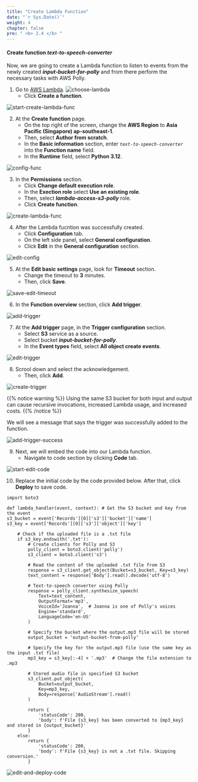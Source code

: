 ```yaml
---
title: "Create Lambda Function"
date: "`r Sys.Date()`"
weight: 4
chapter: false
pre: " <b> 2.4 </b> "
---
```


#### Create function **_text-to-speech-converter_**

Now, we are going to create a Lambda function to listen to events from the newly created **_input-bucket-for-polly_** and from there perform the necessary tasks with AWS Polly.

1. Go to [AWS Lambda](https://aws.amazon.com/lambda/).
   ![choose-lambda](/images/create-lambda/choose-lambda.png)
   - Click **Create a function**.

![start-create-lambda-func](/images/create-lambda/start-create-lambda-func.png)

2. At the **Create function** page.
   - On the top right of the screen, change the **AWS Region** to **Asia Pacific (Singapore) ap-southeast-1**.
   - Then, select **Author from scratch**.
   - In the **Basic information** section, enter _`text-to-speech-converter`_ into the **Function name** field.
   - In the **Runtime** field, select **Python 3.12**.

![config-func](/images/create-lambda/config-func.png)

3. In the **Permissions** section.
   - Click **Change default execution role**.
   - In the **Exection role** select **Use an existing role**.
   - Then, select **_lambda-access-s3-polly_** role.
   - Click **Create function**.

![create-lambda-func](/images/create-lambda/create-func.png)

4. After the Lambda fucntion was successfully created.
   - Click **Configuration** tab.
   - On the left side panel, select **General configuration**.
   - Click **Edit** in the **General configuration** section.

![edit-config](/images/create-lambda/edit-config.png)

5. At the **Edit basic settings** page, look for **Timeout** section.
   - Change the timeout to **3** minutes.
   - Then, click **Save**.

![save-edit-timeout](/images/create-lambda/save-edit-timeout.png)

6. In the **Function overview** section, click **Add trigger**.

![add-trigger](/images/create-lambda/add-trigger.png)

7. At the **Add trigger** page, in the **Trigger configuration** section.
   - Select **S3** service as a source.
   - Select bucket **_input-bucket-for-polly_**.
   - In the **Event types** field, select **All object create events**.

![edit-trigger](/images/create-lambda/edit-trigger.png)

8. Scrool down and select the acknowledgement.
   - Then, click **Add**.

![create-trigger](/images/create-lambda/create-trigger.png)

{{% notice warning %}}
Using the same S3 bucket for both input and output can cause recursive invocations, increased Lambda usage, and increased costs.
{{% /notice %}}

We will see a message that says the trigger was successfully added to the function.

![add-trigger-success](/images/create-lambda/add-trigger-success.png)

9. Next, we will embed the code into our Lambda function.
   - Navigate to code section by clicking **Code** tab.

![start-edit-code](/images/create-lambda/start-edit-code.png)

10. Replace the initial code by the code provided below. After that, click **Deploy** to save code.

```
import boto3

def lambda_handler(event, context): # Get the S3 bucket and key from the event
s3_bucket = event['Records'][0]['s3']['bucket']['name']
s3_key = event['Records'][0]['s3']['object']['key']

    # Check if the uploaded file is a .txt file
    if s3_key.endswith('.txt'):
        # Create clients for Polly and S3
        polly_client = boto3.client('polly')
        s3_client = boto3.client('s3')

        # Read the content of the uploaded .txt file from S3
        response = s3_client.get_object(Bucket=s3_bucket, Key=s3_key)
        text_content = response['Body'].read().decode('utf-8')

        # Text-to-speech converter using Polly
        response = polly_client.synthesize_speech(
            Text=text_content,
            OutputFormat='mp3',
            VoiceId='Joanna',  # Joanna is one of Polly's voices
            Engine='standard',
            LanguageCode='en-US'
        )

        # Specify the bucket where the output.mp3 file will be stored
        output_bucket = 'output-bucket-from-polly'

        # Specify the key for the output.mp3 file (use the same key as the input .txt file)
        mp3_key = s3_key[:-4] + '.mp3'  # Change the file extension to .mp3

        # Stored audio file in specified S3 bucket
        s3_client.put_object(
            Bucket=output_bucket,
            Key=mp3_key,
            Body=response['AudioStream'].read()
        )

        return {
            'statusCode': 200,
            'body': f'File {s3_key} has been converted to {mp3_key} and stored in {output_bucket}'
        }
    else:
        return {
            'statusCode': 200,
            'body': f'File {s3_key} is not a .txt file. Skipping conversion.'
        }

```

![edit-and-deploy-code](/images/create-lambda/edit-and-deploy-code.png)
